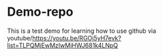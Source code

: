 # Demo-repo
This is a test demo for learning how to use github via youtube/https://youtu.be/RGOj5yH7evk?list=TLPQMjEwMzIwMjHWJ681k4LNpQ
